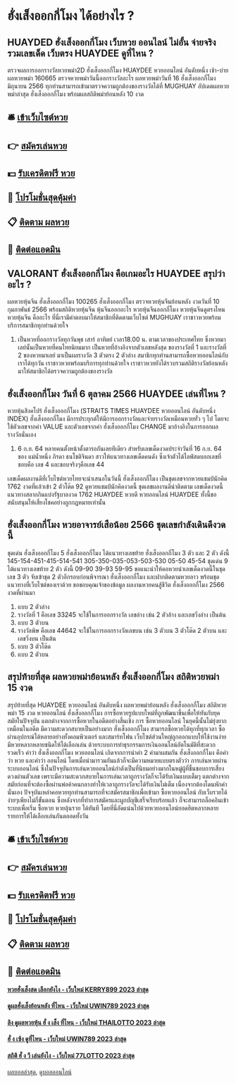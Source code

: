 # ฮั่งเส็งออกกี่โมง ได้อย่างไร ?
## HUAYDED ฮั่งเส็งออกกี่โมง เว็บหวย ออนไลน์ ไม่อั้น จ่ายจริง รวมเลขเด็ด เว็บตรง HUAYDEE ดูที่ไหน ?
ตรวจผลการออกรางวัลหวยพม่า2D ฮั่งเส็งออกกี่โมง HUAYDEE หวยออนไลน์ อันดับหนึ่ง เช้า-บ่าย ผลหวยพม่า 160665 ตรวจหวยพม่าวันนี้ออกรางวัลอะไร ผลหวยพม่าวันที่ 16 ฮั่งเส็งออกกี่โมง มิถุนายน 2566 ทุกท่านสามารถเข้ามาตรวจความถูกต้องของรางวัลได้ที่ MUGHUAY อัปเดตผลหวยพม่าล่าสุด ฮั่งเส็งออกกี่โมง พร้อมผลสถิติพม่าย้อนหลัง 10 งวด

## 🛎 [เข้าเว็บไซต์หวย](https://bit.ly/3BG5bNw)
## 👉 [สมัครเล่นหวย](https://bit.ly/3BG5bNw)
## 💵 [รับเครดิตฟรี หวย](https://bit.ly/3C3mvgS)
## 👑 [โปรโมชั่นสุดคุ้มค่า](https://bit.ly/3C3mvgS)
## 📋 [ติดตาม ผลหวย](https://bit.ly/3C3mvgS)
## 📱 [ติดต่อแอดมิน](https://bit.ly/3C3mvgS)

## VALORANT ฮั่งเส็งออกกี่โมง คือเกมอะไร HUAYDEE สรุปว่าอะไร ?
ผลหวยหุ้นจีน ฮั่งเส็งออกกี่โมง 100265 ฮั่งเส็งออกกี่โมง ตรวจหวยหุ้นจีนย้อนหลัง งวดวันที่ 10 กุมภาพันธ์ 2566 พร้อมสถิติหวยหุ้นจีน หุ้นจีนออกอะไร หวยหุ้นจีนออกกี่โมง หวยหุ้นจีนดูตรงไหน หวยหุ้นจีน คืออะไร ที่นี่เรามีคำตอบมาให้สมาชิกที่ติดตามเว็บไซต์ MUGHUAY เราชาวหวยพร้อมบริการสมาชิกทุกท่านด้วยใจ
1. เป็นหวยที่ออกรางวัลทุกวันพุธ เสาร์ อาทิตย์ เวลา18.00 น. ตามเวลาของประเทศไทย ซึ่งหวยมาเลย์นั้นเป็นหวยที่คนไทยนิยมมาก เป็นหวยที่อ้างอิงจากตัวเลขหลังสุด ของรางวัลที่ 1 และรางวัลที่ 2 ของหวยมาเลย์ มาเป็นผลรางวัล 3 ตัวตรง 2 ตัวล่าง สมาชิกทุกท่านสามารถซื้อหวยออนไลน์กับเราได้ทุกวัน เราชาวหวยพร้อมบริการทุกท่านด้วยใจ เราชาวหวยยังได้รวบรวมสถิติรางวัลย้อนหลัง มาให้สมาชิกได้ตรวจความถูกต้องของรางวัล

## ฮั่งเส็งออกกี่โมง วันที่ 6 ตุลาคม 2566 HUAYDEE เล่นที่ไหน ?
หวยหุ้นสิงคโปร์ ฮั่งเส็งออกกี่โมง (STRAITS TIMES HUAYDEE หวยออนไลน์ อันดับหนึ่ง INDEX) ฮั่งเส็งออกกี่โมง มีการประยุกต์ให้มีการออกรางวัลและจ่ายรางวัลเหมือนหวยทั่ว ๆ ไป โดยจะใช้ตัวเลขจากค่า VALUE และตัวเลขจากค่า ฮั่งเส็งออกกี่โมง CHANGE มาอ้างอิงในการออกผลรางวัลนั่นเอง
1. 6 ก.ย. 64 หลายคนตั้งหน้าตั้งตารอกันเลยทีเดียว สำหรับเลขเด็ดงวดประจำวันที่ 16 ก.ย. 64 ของ แม่น้ำหนึ่ง ภิรดา ธนโชติจินดา สาวให้แนวทางเลขเด็ดคนดัง ซึ่งเจ้าตัวได้ไลฟ์สดบอกเลขที่ชอบคือ เลข 4 และชอบจริงๆคือเลข 44

เลขเด็ดผลงานดีที่เว็บไซต์หวยไทยจะนำเสนอในวันนี้ ฮั่งเส็งออกกี่โมง เป็นชุดเลขจากหวยแชมป์นักคิด 1762 งวดที่แล้วเข้า 2 ตัวโต๊ด 92 ดูหวยแชมป์นักคิดงวดนี้ ชุดเลขผลงานดีน่าติดตาม เลขเด็ดงวดนี้แนวทางสลากกินแบ่งรัฐบาลงวด 1762 HUAYDEE หวยดี หวยออนไลน์ HUAYDEE ทั้งนี้ขอสนับสนุนให้เสี่ยงโชคอย่างถูกกฎหมายเท่านั้น

## ฮั่งเส็งออกกี่โมง หวยอาจารย์เสือน้อย 2566 ชุดเลขกำลังเดินดีงวดนี้
ชุดเด่น ฮั่งเส็งออกกี่โมง 5 ฮั่งเส็งออกกี่โมง ได้แนวทางเลขท้าย ฮั่งเส็งออกกี่โมง 3 ตัว และ 2 ตัว ดังนี้
145-154-451-415-514-541
305-350-035-053-503-530
05-50
45-54
ชุดเด่น 9 ได้แนวทางเลขท้าย 2 ตัว ดังนี้
09-90
39-93
59-95
ขอแนะนำให้คอหวยนำเลขเด็ดงวดนี้ในชุดเลข 3 ตัว จับเข้าชุด 2 ตัวอีกรอบก่อนพิจารณา ฮั่งเส็งออกกี่โมง และฝากติดตามหวยลาว พร้อมชุดแนวทางที่เว็บไซต์ของเราด้วย
ขอขอบคุณเจ้าของข้อมูล
ผลงานหวยคนสู้ชีวิต ฮั่งเส็งออกกี่โมง 2566 งวดที่ผ่านมา
1. แบบ 2 ตัวล่าง
2. รางวัลที่ 1 คือเลข 33245 จะใช้ในการออกรางวัล เลขล่าง เช่น 2 ตัวล้าง และเลขวิ่งล่าง เป็นต้น
3. แบบ 3 ตัวบน
4. รางวัลพิษ คือเลข 44642 จะใช้ในการออกรางวัลเลขบน เช่น 3 ตัวบน 3 ตัวโต๊ด 2 ตัวบน และเลขวิ่งบน เป็นต้น
5. แบบ 3 ตัวโต๊ด
6. แบบ 2 ตัวบน

## สรุปท้ายที่สุด ผลหวยพม่าย้อนหลัง ฮั่งเส็งออกกี่โมง สถิติหวยพม่า 15 งวด
สรุปท้ายที่สุด HUAYDEE หวยออนไลน์ อันดับหนึ่ง ผลหวยพม่าย้อนหลัง ฮั่งเส็งออกกี่โมง สถิติหวยพม่า 15 งวด หวยออนไลน์ ฮั่งเส็งออกกี่โมง การซื้อหวยรูปแบบใหม่ที่ถูกพัฒนาขึ้นเพื่อให้ทันกับยุคสมัยในปัจจุบัน แตกต่างจากการซื้อหวยในอดีตอย่างสิ้นเชิง การ ซื้อหวยออนไลน์ ในยุคนี้นั้นไม่ยุ่งยากเหมือนในอดีต มีความสะดวกสบายเป็นอย่างมาก ฮั่งเส็งออกกี่โมง สามารถซื้อหวยได้ทุกที่ทุกเวลา ซื้อผ่านอุปกรณ์ได้หลายอย่างทั้งคอมพิวเตอร์ และสมาร์ทโฟน เว็บไซต์ส่วนใหญ่ถูกออกแบบให้ใช้งานง่าย มีหวยหลากหลายชนิดให้ได้เลือกเล่น ด้วยระบบการทำธุรกรรมการเงินออนไลน์อัตโนมัติที่สะดวก รวดเร็ว
คำว่า ฮั่งเส็งออกกี่โมง หวยออนไลน์ เกิดจากการนำคำ 2 คำมาผสมกัน ฮั่งเส็งออกกี่โมง คือคำว่า หวย และคำว่า ออนไลน์ โดยเมื่อนำมารวมกันแล้วก็จะมีความหมายแบบตรงตัวว่า การเล่นหวยผ่านระบบออนไลน์ ซึ่งในปัจจุบันการเล่นหวยออนไลน์กำลังเป็นที่นิยมอย่างมากในหมู่ผู้ที่ชื่นชอบการเสี่ยงดวงผ่านตัวเลข เพราะมีความสะดวกสบายในการเล่นเวลาถูกรางวัลก็จะได้รับเงินแบบเต็มๆ แตกต่างจากสมัยก่อนที่จะต้องซื้อผ่านพ่อค้าคนกลางทำให้เวลาถูกรางวัลจะได้รับเงินไม่เต็ม เนื่องจากต้องโดนหักค่า นั่นเอง
ปัจจุบันเหล่าคอหวยทุกท่านสามารถที่จะสมัครสมาชิกเพื่อเข้ามา ซื้อหวยออนไลน์ กับเว็บรวยได้ง่ายๆเพียงไม่กี่ขั้นตอน ซึ่งหลังจากที่ทำการสมัครและผูกบัญชีเสร็จเรียบร้อยแล้ว ก็จะสามารถล็อคอินเข้าระบบเพื่อเริ่ม ซื้อหวย หวยลุ้นรวย ได้ทันที โดยที่นี่อัดแน่นไปด้วยหวยออนไลน์ยอดฮิตหลากหลายรายการให้ได้เลือกเล่นกันตลอดทั้งวัน

## 🛎 [เข้าเว็บไซต์หวย](https://bit.ly/3BG5bNw)
## 👉 [สมัครเล่นหวย](https://bit.ly/3BG5bNw)
## 💵 [รับเครดิตฟรี หวย](https://bit.ly/3C3mvgS)
## 👑 [โปรโมชั่นสุดคุ้มค่า](https://bit.ly/3C3mvgS)
## 📋 [ติดตาม ผลหวย](https://bit.ly/3C3mvgS)
## 📱 [ติดต่อแอดมิน](https://bit.ly/3C3mvgS)

#### [หวยฮั่งเส็งสด เลือกยังไง - เว็บใหม่ KERRY899 2023 ล่าสุด](https://atom.io/themes/หวยฮั่งเส็งสด%20เลือกยังไง%20-%20เว็บใหม่%20kerry899%202023%20ล่าสุด)
#### [ดูผลฮั่งเส็งย้อนหลัง ที่ไหน - เว็บใหม่ UWIN789 2023 ล่าสุด](https://atom.io/themes/ดูผลฮั่งเส็งย้อนหลัง%20ที่ไหน%20-%20เว็บใหม่%20uwin789%202023%20ล่าสุด)
#### [ลิง ดูผลหวยหุ้น ฮั่ ง เส็ง ที่ไหน - เว็บใหม่ THAILOTTO 2023 ล่าสุด](https://atom.io/themes/ลิง%20ดูผลหวยหุ้น%20ฮั่%20ง%20เส็ง%20ที่ไหน%20-%20เว็บใหม่%20thailotto%202023%20ล่าสุด)
#### [ฮั่ ง เซ้ง ดูที่ไหน - เว็บใหม่ UWIN789 2023 ล่าสุด](https://atom.io/themes/ฮั่%20ง%20เซ้ง%20ดูที่ไหน%20-%20เว็บใหม่%20uwin789%202023%20ล่าสุด)
#### [สถิติ ฮั่ ง วี เล่นยังไง - เว็บใหม่ 77LOTTO 2023 ล่าสุด](https://atom.io/themes/สถิติ%20ฮั่%20ง%20วี%20เล่นยังไง%20-%20เว็บใหม่%2077lotto%202023%20ล่าสุด)

[ผลบอลล่าสุด](https://siamsport.tv "ผลบอลล่าสุด"), [ดูบอลออนไลน์](https://siamsport.tv/ดูบอลสด "ดูบอลออนไลน์")